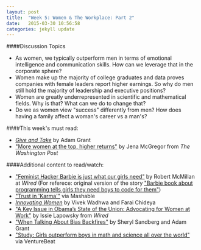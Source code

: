 ```yaml
---
layout: post
title:  "Week 5: Women & The Workplace: Part 2"
date:   2015-03-30 10:56:58
categories: jekyll update
---
```


####Discussion Topics
* As women, we typically outperform men in terms of emotional intelligence and communication skills. How can we leverage that in the corporate sphere?
* Women make up the majority of college graduates and data proves companies with female leaders report higher earnings. So why do men still hold the majority of leadership and executive positions?
* Women are greatly underrepresented in scientific and mathematical fields. Why is that? What can we do to change that?
* Do we as women view "success" differently from men? How does having a family affect a woman's career vs a man's?

####This week's must read:

* [*Give and Take*](http://www.amazon.com/Give-Take-Helping-Others-Success/dp/0143124986) by Adam Grant
* ["More women at the top, higher returns"](http://www.washingtonpost.com/blogs/on-leadership/wp/2014/09/24/more-women-at-the-top-higher-returns/) by Jena McGregor from *The Washington Post* 

####Additional content to read/watch: 

* ["Feminist Hacker Barbie is just what our girls need"](http://www.wired.com/2014/11/feminist-hacker-barbie-just-little-girls-need/) by Robert McMillan at *Wired* (For referece: original version of the story ["Barbie book about programming tells girls they need boys to code for them"](http://www.dailydot.com/geek/barbie-engineer-book-girls-game-developers/))
* ["Trust in 'Karma'"](http://mashable.com/2014/10/09/microsoft-ceo-women-karma-raises/) via Mashable
* [*Innovating Women*](http://www.amazon.com/Innovating-Women-Changing-Face-Technology-ebook/dp/B00NIYQK8G/ref=sr_1_1?ie=UTF8&qid=1422637992&sr=8-1&keywords=Innovating+Women) by Vivek Wadhwa and Farai Chideya
* ["A Key Issue in Obama’s State of the Union: Advocating for Women at Work"](http://www.wired.com/2015/01/state-of-the-union-women/) by Issie Lapowsky from *Wired*
* ["When Talking About Bias Backfires"](http://www.nytimes.com/2014/12/07/opinion/sunday/adam-grant-and-sheryl-sandberg-on-discrimination-at-work.html) by Sheryl Sandberg and Adam Grant
* ["Study: Girls outperform boys in math and science all over the world"](http://venturebeat.com/2015/01/27/study-girls-outperform-boys-in-math-and-science-all-over-the-world/#) via VentureBeat

